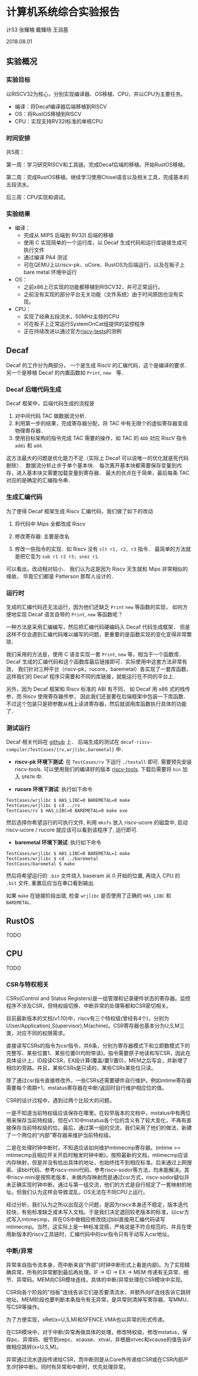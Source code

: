 # 计算机系统综合实验报告

计53 张耀楠 戴臻旸 王润基

2018.08.01

## 实验概况

### 实验目标

以RISCV32为核心，分别实现编译器、OS移植、CPU，并以CPU为主要任务。

* 编译：将Decaf编译器后端移植到RISCV
* OS：将RustOS移植到RISCV
* CPU：实现支持RV32I标准的单核CPU

### 时间安排

共5周：

第一周：学习研究RISCV和工具链。完成Decaf后端的移植。开始RustOS移植。

第二周：完成RustOS移植。继续学习使用Chisel语言以及相关工具，完成基本的五段流水。

后三周：CPU实现和调试。

### 实验结果

* 编译：
  * 完成从 MIPS 后端到 RV32I 后端的移植
  * 使用 C 实现简单的一个运行库，以 Decaf 生成代码和运行库链接生成可执行文件
  * 通过编译 PA4 测试
  * 可在QEMU上以riscv-pk、uCore、RustOS为后端运行，以及在板子上 bare metal 环境中运行
* OS：
  * 之前x86上已实现的功能都移植到RISCV32，并可正常运行。
  * 之前没有实现的部分平台无关功能（文件系统）由于时间原因也没有实现。
* CPU：
  * 实现了经典五段流水，50MHz主频的CPU
  * 可在板子上正常运行SystemOnCat组提供的监控程序
  * 正在持续改进以通过官方[riscv-tests](https://github.com/riscv/riscv-tests)的测例

## Decaf
Decaf 的工作分为两部分，
一个是生成 RiscV 的汇编代码，这个是编译的要求．
另一个是移植 Decaf 的内置函数如 `Print`, `new`　等．

### Decaf 后端代码生成
Decaf 框架中，后端代码生成的流程是
1. 对中间代码 TAC 做数据流分析．
2. 利用第一步的结果，完成寄存器分配，将 TAC 中有无限个的虚拟寄存器变成物理寄存器．
3. 使用目标架构的指令完成 TAC 需要的操作，如 TAC 的 `ADD` 对应 RiscV 指令 `addi` 和 `add`.

这方法最大的问题是优化能力不足（实际上 Decaf 可以说唯一的优化就是死代码删除）．
数据流分析止步于单个基本块．
每次离开基本块都需要保存变量到内存，进入基本块又需要加载变量到寄存器．
最大的优点在于简单，最后每条 TAC 对应的是确定的汇编指令串．

### 生成汇编代码
为了使得 Decaf 框架生成 Riscv 汇编代码，我们做了如下的改动

1. 将代码中 Mips 全都改成 Riscv

2. 修改寄存器: 主要是改名

3. 修改一些指令的实现．如 Riscv 没有 `slt r1, r2, r3` 指令．
最简单的方法就是把它变为 `sub r1 r2 r3; snez r1`.

可以看出，改动相对较小．
我们认为这是因为 Riscv 天生就和 Mips 非常相似的缘故，
毕竟它们都是 Patterson 那帮人设计的．

### 运行时
生成的汇编代码还无法运行，因为他们还缺乏 `Print` `new` 等函数的实现，
如何方便地实现 Decaf 语言自带的 `Print`, `new` 等函数呢？

一种方法是采用汇编编写，然后把汇编代码硬编码入 Decaf 代码生成框架．
但是这样不仅会遇到汇编代码难以编写的问题，更重要的是函数实现的变化变得非常繁琐．

我们采用的方法是，使用 C 语言实现一套 `Print`, `new` 等，相当于一个函数库．
Decaf 生成的汇编代码和这个函数库最后链接即可．实际使用中这套方法非常有效，
我们针对三种平台（riscv-pk，rucore，baremetal）各实现了一套库函数，
这样我们的 Decaf 程序只需要和不同的库链接，就能运行在不同的平台上．

另外，因为 Decaf 框架和 Riscv 标准的 ABI 有不同，
如 Decaf 用 x86 式的栈传参，而 Riscv 使用寄存器传参，
因此我们还是要在后端框架中包装一下库函数．
不过这个包装只是把参数从栈上读进寄存器，然后就调用库函数执行具体的功能了．

### 测试运行
Decaf 相关代码在 [github](https://github.com/riscv-and-rust-and-decaf/decaf-riscv-compiler) 上．
后端生成的测试在 `decaf-riscv-compiler/TestCases/{rv,wrjlibc,baremetal}` 中．

* **riscv-pk 环境下测试**: 在 `TestCases/rv` 下运行 `./testall` 即可. 需要预先安装 riscv-tools.
可以使用我们的编译好的版本 [riscv-tools](https://github.com/riscv-and-rust-and-decaf/riscv-prebuilt-toolchains/releases).
下载后需要将 `bin` 加入 `$PATH` 中.

* **rucore 环境下测试**: 执行如下命令
```
TestCases/wrjlibc $ HAS_LIBC=0 BAREMETAL=0 make
TestCases/wrjlibc $ cd ../rv
TestCases/rv $ HAS_LIBC=0 BAREMETAL=0 make exe
```
然后选择你希望运行的可执行文件, 利用 `mksfs` 放入 riscv-ucore 的磁盘中, 启动 riscv-ucore / rucore 就应该可以看到该程序了, 运行即可.

* **baremetal 环境下测试**: 执行如下命令
```
TestCases/wrjlibc $ HAS_LIBC=0 BAREMETAL=1 make
TestCases/wrjlibc $ cd ../baremetal
TestCases/baremetal $ make
```
然后将希望运行的 `.bin` 文件烧入 baseram 从 0 开始的位置, 再烧入 CPU 的 `.bit` 文件,
重置后应当在串口看到输出.

如果 `make` 在链接阶段出错, 检查 `wrjlibc` 是否使用了正确的 `HAS_LIBC` 和 `BAREMETAL`.

## RustOS

TODO

## CPU

TODO

### CSR与特权相关

CSRs(Control and Status Registers)是一组管理和记录硬件状态的寄存器。监控程序不涉及CSR，但特权级切换、中断异常的处理等都和CSR密切相关。

目前最新版本的文档(v1.10)中，riscv有三个特权级(曾经有4个)，分别为U(ser/Application),S(upervisor),M(achine)。CSR寄存器也基本分为U,S,M三类，对应不同的权限需求。

直接读写CSRs的指令为csr指令，共6条，分别为寄存器模式下和立即数模式下的完整写、某些位置1、某些位置0(均附带读)。指令需要原子地读和写CSR，因此在具体设计上，ID段读CSR，EX段计算(覆盖/置1/置0)，MEM之后写会，并新增了相应的旁路。并且，某些CSRs是只读的，某些CSRs某些位只读。

除了通过csr指令直接修改外，一些CSRs还需要硬件自行维护。例如mtime寄存器需要每个周期+1，mstatus寄存器在中断/返回时自行维护相应位的值。

CSR的设计过程中，遇到过两个比较大的问题。

一是不知道当前特权级应该保存在哪里。在较早版本的文档中，mstatus中有两位用来保存当前特权级，但在v1.10中mstatus各个位的含义有了较大变化，不再有直接保存当前特权级的位。最后，通过第一组的交流，我们采用了他们的做法，新建了一个两位的“内部”寄存器来维护当前特权级。

二是在处理时钟中断时，不知道应该如何维护mtimecmp寄存器。(mtime >= mtimecmp且相应开关开启时触发时钟中断)。按照最新的文档，mtimecmp应该内存映射，但是并没有给出具体的地址，也始终找不到相应标准。后来通过上网搜索、读bbl代码、参考riscv-mini代码、参考riscv-sodor等方法，均未能解决。其中riscv-mini是按照老版本，未做内存映射而是通过csr方式，riscv-sodor疑似并未正确实现时钟中断。通过与第一组交流，他们的方式是自行规定了一套映射的地址。但我们认为这样会导致混乱，OS无法在不同CPU上运行。

经过分析，我们认为之所以出现这个问题，是因为riscv本身还不稳定，版本迭代较快，有些标准缺乏或未写入文档。于是我们决定退回较老版本的标准，以csr方式写入mtimecmp，并在OS中做相应修改绕过bbl直接用汇编代码读写mtimecmp。当然，这实际上是一种标准混搭，严格说是不符合规范的，并且在使用新版本的riscv工具链时，汇编代码中的csr指令只有手动写入csr地址。

### 中断/异常

异常来自指令流本身，而中断来自“外部”(时钟中断形式上看是内部)。为了实现精确异常，所有的异常都到最后再处理。IF -> ID -> EX -> MEM 传递有无异常、细节、异常码。MEM向CSR模块连线，具体的中断/异常处理在CSR模块中实现。

CSR向各个阶段的"挡板"连线告诉它们是否要清流水，并额外向IF连线告诉它跳转地址。MEM阶段也要判断本条指令有无异常，是异常则清掉写寄存器、写MMU、写CSR等操作。

为了方便实现，xRet(x=U,S,M)和SFENCE.VMA也以异常的形式传递。

在CSR模块中，对于中断/异常再做具体的处理，修改特权级，修改mstatus，保存pc、异常码、细节到xepc、xcause、xtval，并根据xtvec和xcause的值告诉IF做相应跳转(x=U,S,M)。

异常通过流水逐段传递给CSR，而中断则是从Core外传递给CSR或在CSR内部产生(时钟中断)。同时有异常和中断时，优先处理异常。